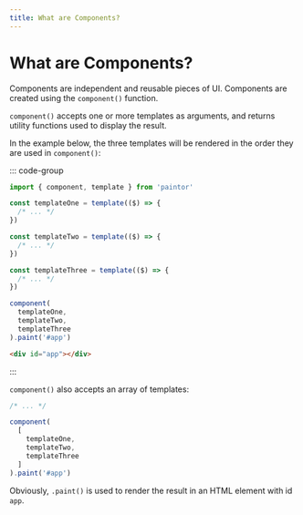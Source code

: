 ```yaml
---
title: What are Components?
---
```


# What are Components?

Components are independent and reusable pieces of UI.
Components are created using the `component()` function.

`component()` accepts one or more templates as arguments, and returns utility functions used to
display the result.

In the example below, the three templates will be rendered in the order they are used in
`component()`:

::: code-group
```js
import { component, template } from 'paintor'

const templateOne = template(($) => {
  /* ... */
})

const templateTwo = template(($) => {
  /* ... */
})

const templateThree = template(($) => {
  /* ... */
})

component(
  templateOne,
  templateTwo,
  templateThree
).paint('#app')
```
```html
<div id="app"></div>
```
:::

`component()` also accepts an array of templates:

```js
/* ... */

component(
  [
    templateOne,
    templateTwo,
    templateThree
  ]
).paint('#app')
```

Obviously, `.paint()` is used to render the result in an HTML element with id `app`.
